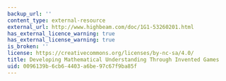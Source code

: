 ```yaml
---
backup_url: ''
content_type: external-resource
external_url: http://www.highbeam.com/doc/1G1-53260201.html
has_external_licence_warning: true
has_external_license_warning: true
is_broken: ''
license: https://creativecommons.org/licenses/by-nc-sa/4.0/
title: Developing Mathematical Understanding Through Invented Games
uid: 0096139b-6cb6-4403-a6be-97c67f9ba85f
---
```

